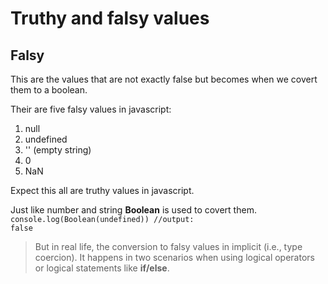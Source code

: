 # Truthy and falsy values

## Falsy

This are the values that are not exactly false but becomes when we covert them to a boolean.

Their are five falsy values in javascript:

1. null
2. undefined
3. '' (empty string)
4. 0
5. NaN

Expect this all are truthy values in javascript.

Just like number and string **Boolean** is used to covert them.
<code>console.log(Boolean(undefined)) //output: false</code>

> But in real life, the conversion to falsy values in implicit (i.e., type coercion). It happens in two scenarios when using logical operators or logical statements like **if/else**.
